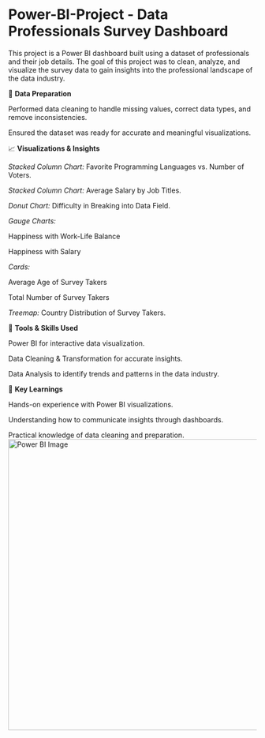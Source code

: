 # Power-BI-Project - Data Professionals Survey Dashboard

This project is a Power BI dashboard built using a dataset of professionals and their job details. The goal of this project was to clean, analyze, and visualize the survey data to gain insights into the professional landscape of the data industry.

🧹 **Data Preparation**

Performed data cleaning to handle missing values, correct data types, and remove inconsistencies.

Ensured the dataset was ready for accurate and meaningful visualizations.

📈 **Visualizations & Insights**

*Stacked Column Chart:* Favorite Programming Languages vs. Number of Voters.

*Stacked Column Chart:* Average Salary by Job Titles.

*Donut Chart:* Difficulty in Breaking into Data Field.

*Gauge Charts:*

Happiness with Work-Life Balance

Happiness with Salary

*Cards:*

Average Age of Survey Takers

Total Number of Survey Takers

*Treemap:* Country Distribution of Survey Takers.

🚀 **Tools & Skills Used**

Power BI for interactive data visualization.

Data Cleaning & Transformation for accurate insights.

Data Analysis to identify trends and patterns in the data industry.

🧠 **Key Learnings**

Hands-on experience with Power BI visualizations.

Understanding how to communicate insights through dashboards.

Practical knowledge of data cleaning and preparation.
<img width="1047" height="590" alt="Power BI Image" src="https://github.com/user-attachments/assets/7a1c6aa2-91f3-42a2-9c44-d6247dcb7805" />
